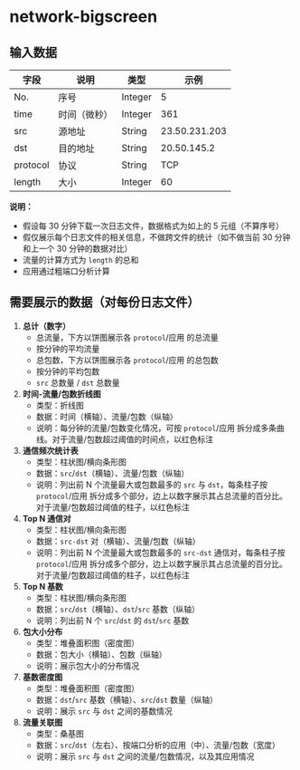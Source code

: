 # network-bigscreen

## 输入数据

| 字段     | 说明         | 类型    | 示例          |
| -------- | ------------ | ------- | ------------- |
| No.      | 序号         | Integer | 5             |
| time     | 时间（微秒） | Integer | 361           |
| src      | 源地址       | String  | 23.50.231.203 |
| dst      | 目的地址     | String  | 20.50.145.2   |
| protocol | 协议         | String  | TCP           |
| length   | 大小         | Integer | 60            |

**说明：**

- 假设每 30 分钟下载一次日志文件，数据格式为如上的 5 元组（不算序号）
- 假仅展示每个日志文件的相关信息，不做跨文件的统计（如不做当前 30 分钟和上一个 30 分钟的数据对比）
- 流量的计算方式为 `length` 的总和
- 应用通过粗端口分析计算

## 需要展示的数据（对每份日志文件）

1. **总计（数字）**
   - 总流量，下方以饼图展示各 `protocol`/应用 的总流量
   - 按分钟的平均流量
   - 总包数，下方以饼图展示各 `protocol`/应用 的总包数
   - 按分钟的平均包数
   - `src` 总数量 / `dst` 总数量
2. **时间-流量/包数折线图**
   - 类型：折线图
   - 数据：时间（横轴）、流量/包数（纵轴）
   - 说明：每分钟的流量/包数变化情况，可按 `protocol`/应用 拆分成多条曲线。对于流量/包数超过阈值的时间点，以红色标注
3. **通信频次统计表**
   - 类型：柱状图/横向条形图
   - 数据：`src`/`dst`（横轴）、流量/包数（纵轴）
   - 说明：列出前 N 个流量最大或包数最多的 `src` 与 `dst`，每条柱子按 `protocol`/应用 拆分成多个部分，边上以数字展示其占总流量的百分比。对于流量/包数超过阈值的柱子，以红色标注
4. **Top N 通信对**
   - 类型：柱状图/横向条形图
   - 数据：`src-dst` 对（横轴）、流量/包数（纵轴）
   - 说明：列出前 N 个流量最大或包数最多的 `src-dst` 通信对，每条柱子按 `protocol`/应用 拆分成多个部分，边上以数字展示其占总流量的百分比。对于流量/包数超过阈值的柱子，以红色标注
5. **Top N 基数**
   - 类型：柱状图/横向条形图
   - 数据：`src`/`dst`（横轴）、`dst`/`src` 基数（纵轴）
   - 说明：列出前 N 个 `src`/`dst` 的 `dst`/`src` 基数
6. **包大小分布**
      - 类型：堆叠面积图（密度图）
      - 数据：包大小（横轴）、包数（纵轴）
      - 说明：展示包大小的分布情况
7. **基数密度图**
      - 类型：堆叠面积图（密度图）
      - 数据：`dst`/`src` 基数（横轴）、`src`/`dst` 数量（纵轴）
      - 说明：展示 `src` 与 `dst` 之间的基数情况
8. **流量关联图**
   - 类型：桑基图
   - 数据：`src`/`dst`（左右）、按端口分析的应用（中）、流量/包数（宽度）
   - 说明：展示 `src` 与 `dst` 之间的流量/包数情况，以及其应用情况

